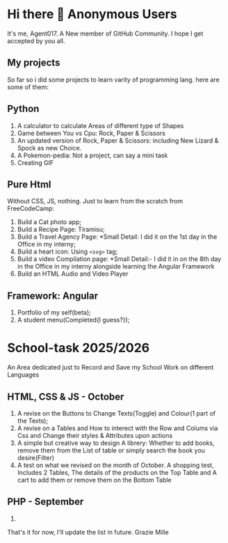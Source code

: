 # Hi there 👋 Anonymous Users
It's me, Agent017. A New member of GitHub Community. I hope I get accepted by you all.

## My projects
So far so i did some projects to learn varity of programming lang.
here are some of them:
## Python
1. A calculator to calculate Areas of different type of Shapes 
2. Game between You vs Cpu: Rock, Paper & Scissors
3. An updated version of Rock, Paper & Scissors: including New Lizard & Spock as new Choice.
4. A Pokemon-pedia: Not a project, can say a mini task
5. Creating GIF
## Pure Html
Without CSS, JS, nothing. Just to learn from the scratch from FreeCodeCamp:
1) Build a Cat photo app;
2) Build a Recipe Page: Tiramisu;
3) Build a Travel Agency Page: *Small Detail: I did it on the 1st day in the Office in my interny;
4) Build a heart icon: Using `<svg>` tag;
5) Build a video Compilation page: *Small Detail:- I did it in on the 8th day in the Office in my interny alongside learning the Angular Framework
6) Build an HTML Audio and Video Player
## Framework: Angular
1) Portfolio of my self(beta);
2) A student menu(Completed{I guess?});

# School-task 2025/2026
An Area dedicated just to Record and Save my School Work on different Languages
## HTML, CSS & JS - October
1) A revise on the Buttons to Change Texts(Toggle) and Colour(1 part of the Texts);
2) A revise on a Tables and How to interect with the Row and Colums via Css and Change their styles & Attributes upon actions
3) A simple but creative way to design A librery: Whether to add books, remove them from the List of table or simply search the book you desire(Filter)
4) A test on what we revised on the month of October. A shopping test, Includes 2 Tables, The details of the products on the Top Table and A cart to add them or remove them on the Bottom Table

## PHP - September
1) 
That's it for now, I'll update the list in future. Grazie Mille

